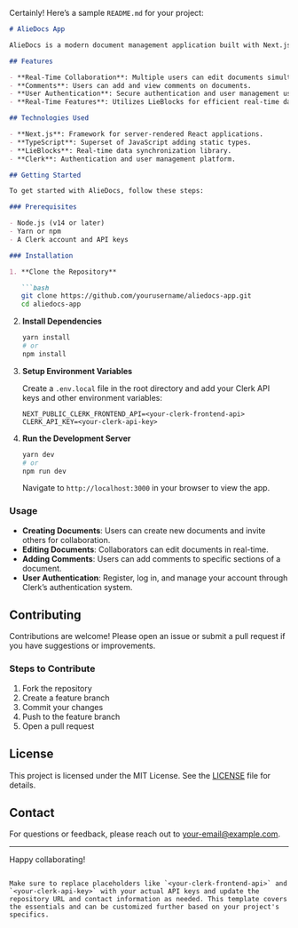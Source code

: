 Certainly! Here’s a sample `README.md` for your project:

```markdown
# AlieDocs App

AlieDocs is a modern document management application built with Next.js and TypeScript. It offers real-time collaboration, document editing, comments, and user authentication, powered by Clerk for a secure and seamless user experience.

## Features

- **Real-Time Collaboration**: Multiple users can edit documents simultaneously with real-time updates.
- **Comments**: Users can add and view comments on documents.
- **User Authentication**: Secure authentication and user management using Clerk.
- **Real-Time Features**: Utilizes LieBlocks for efficient real-time data synchronization.

## Technologies Used

- **Next.js**: Framework for server-rendered React applications.
- **TypeScript**: Superset of JavaScript adding static types.
- **LieBlocks**: Real-time data synchronization library.
- **Clerk**: Authentication and user management platform.

## Getting Started

To get started with AlieDocs, follow these steps:

### Prerequisites

- Node.js (v14 or later)
- Yarn or npm
- A Clerk account and API keys

### Installation

1. **Clone the Repository**

   ```bash
   git clone https://github.com/yourusername/aliedocs-app.git
   cd aliedocs-app
   ```

2. **Install Dependencies**

   ```bash
   yarn install
   # or
   npm install
   ```

3. **Setup Environment Variables**

   Create a `.env.local` file in the root directory and add your Clerk API keys and other environment variables:

   ```env
   NEXT_PUBLIC_CLERK_FRONTEND_API=<your-clerk-frontend-api>
   CLERK_API_KEY=<your-clerk-api-key>
   ```

4. **Run the Development Server**

   ```bash
   yarn dev
   # or
   npm run dev
   ```

   Navigate to `http://localhost:3000` in your browser to view the app.

### Usage

- **Creating Documents**: Users can create new documents and invite others for collaboration.
- **Editing Documents**: Collaborators can edit documents in real-time.
- **Adding Comments**: Users can add comments to specific sections of a document.
- **User Authentication**: Register, log in, and manage your account through Clerk’s authentication system.

## Contributing

Contributions are welcome! Please open an issue or submit a pull request if you have suggestions or improvements.

### Steps to Contribute

1. Fork the repository
2. Create a feature branch
3. Commit your changes
4. Push to the feature branch
5. Open a pull request

## License

This project is licensed under the MIT License. See the [LICENSE](LICENSE) file for details.

## Contact

For questions or feedback, please reach out to [your-email@example.com](mailto:your-email@example.com).

---

Happy collaborating!

```

Make sure to replace placeholders like `<your-clerk-frontend-api>` and `<your-clerk-api-key>` with your actual API keys and update the repository URL and contact information as needed. This template covers the essentials and can be customized further based on your project's specifics.
